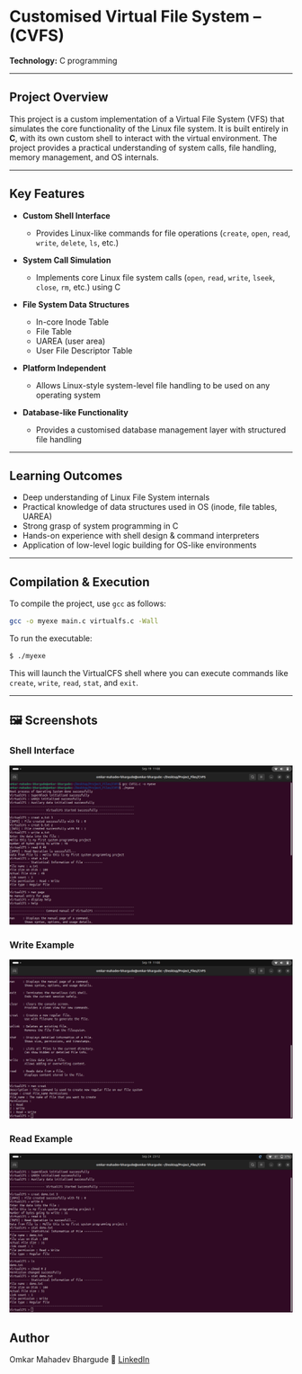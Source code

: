 # Customised Virtual File System – (CVFS)

**Technology:** C programming

---

## Project Overview

This project is a custom implementation of a Virtual File System (VFS) that simulates the core functionality of the Linux file system.
It is built entirely in **C**, with its own custom shell to interact with the virtual environment.
The project provides a practical understanding of system calls, file handling, memory management, and OS internals.

---

## Key Features

* **Custom Shell Interface**

  * Provides Linux-like commands for file operations (`create`, `open`, `read`, `write`, `delete`, `ls`, etc.)

* **System Call Simulation**

  * Implements core Linux file system calls (`open`, `read`, `write`, `lseek`, `close`, `rm`, etc.) using C

* **File System Data Structures**

  * In-core Inode Table
  * File Table
  * UAREA (user area)
  * User File Descriptor Table

* **Platform Independent**

  * Allows Linux-style system-level file handling to be used on any operating system

* **Database-like Functionality**

  * Provides a customised database management layer with structured file handling

---

## Learning Outcomes

* Deep understanding of Linux File System internals
* Practical knowledge of data structures used in OS (inode, file tables, UAREA)
* Strong grasp of system programming in C
* Hands-on experience with shell design & command interpreters
* Application of low-level logic building for OS-like environments

---

## Compilation & Execution

To compile the project, use `gcc` as follows:

```bash
gcc -o myexe main.c virtualfs.c -Wall
```

To run the executable:

```bash
$ ./myexe
```

This will launch the VirtualCFS shell where you can execute commands like `create`, `write`, `read`, `stat`, and `exit`.

---

## 🖼 Screenshots

### Shell Interface
![Shell](https://github.com/Omkarbhargude/Customised-Virtual-File-System-VirtualCFS-/blob/main/image/img1.png?raw=true)

### Write Example
![Write](https://github.com/Omkarbhargude/Customised-Virtual-File-System-VirtualCFS-/blob/main/image/img2.png?raw=true)

### Read Example
![Read](https://github.com/Omkarbhargude/Customised-Virtual-File-System-VirtualCFS-/blob/main/image/img4.png?raw=true)


## Author 
Omkar Mahadev Bhargude
📌 [LinkedIn](https://www.linkedin.com/in/omkar-bhargude-609a92311/)

